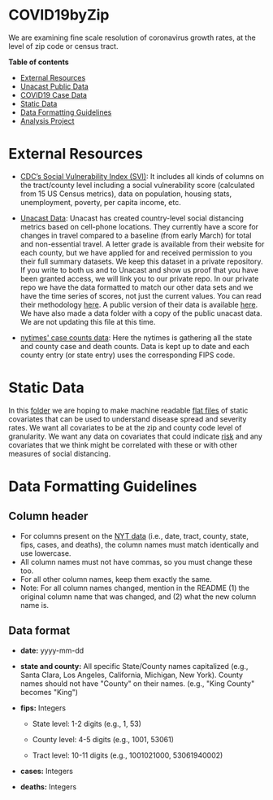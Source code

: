 # COVID19byZip

We are examining fine scale resolution of coronavirus growth rates, at the level of zip code or census tract.


**Table of contents**

* [External Resources](#external-resources)
* [Unacast Public Data](./UnacastData/README_Unacast.md)
* [COVID19 Case Data](./COVID19CaseData/README_COVID19CaseData.md)
* [Static Data](#static-data)
* [Data Formatting Guidelines](#data-formatting-guidelines)
* [Analysis Project](./AnalysisProject/README_AnalysisProjects.md)


# External Resources

* [CDC’s Social Vulnerability Index (SVI)](https://nation.maps.arcgis.com/home/item.html?id=425652f366d34c8ca33e6b014a304054): It includes all kinds of columns on the tract/county level including a social vulnerability score (calculated from 15 US Census metrics), data on population, housing stats, unemployment, poverty, per capita income, etc.


* [Unacast Data](https://www.unacast.com/post/the-unacast-social-distancing-scoreboard): Unacast has created country-level social distancing metrics based on cell-phone locations. They currently have a score for changes in travel compared to a baseline (from early March) for total and non-essential travel. A letter grade is available from their website for each county, but we have applied for and received permission to you their full summary datasets. We keep this dataset in a private repository. If you write to both us and to Unacast and show us proof that you have been granted access, we will link you to our private repo. In our private repo we have the data formatted to match our other data sets and we have the time series of scores, not just the current values. You can read their methodology [here](https://www.unacast.com/post/the-unacast-social-distancing-scoreboard). A public version of their data is available [here](https://coronavirus-resources.esri.com/datasets/unacast-social-distancing-latest-available/data?geometry=122.446%2C29.346%2C-7.632%2C67.392). We have also made a data folder with a copy of the public unacast data. We are not updating this file at this time.

* [nytimes' case counts data](https://github.com/nytimes/covid-19-data): Here the nytimes is gathering all the state and county case and death counts. Data is kept up to date and each county entry (or state entry) uses the corresponding FIPS code.

# Static Data

In this [folder](./StaticData) we are hoping to make machine readable [flat files](./StaticData/README_StaticData.md) of static covariates that can be used to understand disease spread and severity rates. We want all covariates to be at the zip and county code level of granularity.  We want any data on covariates that could indicate [risk](https://www.cdc.gov/coronavirus/2019-ncov/need-extra-precautions/people-at-higher-risk.html) and any covariates that we think might be correlated with these or with other measures of social distancing.

# Data Formatting Guidelines


## Column header

* For columns present on the [NYT data](https://github.com/nytimes/covid-19-data) (i.e.,  date, tract, county, state, fips, cases, and deaths), the column names must match identically and use lowercase.
* All column names must not have commas, so you must change these too.
* For all other column names, keep them exactly the same.
* Note: For all column names changed, mention in the README (1) the original column name that was changed, and (2) what the new column name is.


## Data format

* **date:** yyyy-mm-dd

* **state and county:** All specific State/County names capitalized (e.g., Santa Clara, Los Angeles, California, Michigan, New York). County names should not have &quot;County&quot; on their names. (e.g., &quot;King County&quot; becomes &quot;King&quot;)

* **fips:** Integers

  * State level: 1-2 digits (e.g., 1, 53)

  * County level: 4-5 digits (e.g., 1001, 53061)

  * Tract level: 10-11 digits (e.g., 1001021000, 53061940002)


* **cases:** Integers

* **deaths:** Integers
